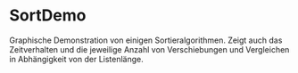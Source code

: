 # SortDemo
Graphische Demonstration von einigen Sortieralgorithmen. Zeigt auch das Zeitverhalten und die jeweilige Anzahl von Verschiebungen und Vergleichen in Abhängigkeit von der Listenlänge.
